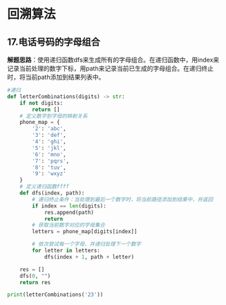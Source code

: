 # 回溯算法
## 17.电话号码的字母组合
**解题思路**：使用递归函数dfs来生成所有的字母组合。在递归函数中，用index来记录当前处理的数字下标，用path来记录当前已生成的字母组合。在递归终止时，将当前path添加到结果列表中。
```Python
#递归
def letterCombinations(digits) -> str:
    if not digits:
        return []
    # 定义数字到字母的映射关系
    phone_map = {
        '2': 'abc',
        '3': 'def',
        '4': 'ghi',
        '5': 'jkl',
        '6': 'mno',
        '7': 'pqrs',
        '8': 'tuv',
        '9': 'wxyz'
    }
    # 定义递归函数ffff
    def dfs(index, path):
        # 递归终止条件：当处理到最后一个数字时，将当前路径添加到结果中，并返回
        if index == len(digits):
            res.append(path)
            return
        # 获取当前数字对应的字母集合
        letters = phone_map[digits[index]]

        # 依次尝试每一个字母，并递归处理下一个数字
        for letter in letters:
            dfs(index + 1, path + letter)

    res = []
    dfs(0, "")
    return res

print(letterCombinations('23'))
```
